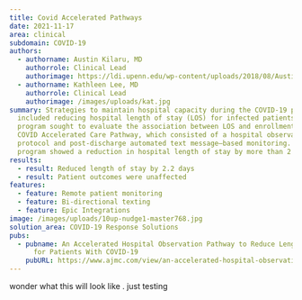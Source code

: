 ```yaml
---
title: Covid Accelerated Pathways
date: 2021-11-17
area: clinical
subdomain: COVID-19
authors:
  - authorname: Austin Kilaru, MD
    authorrole: Clinical Lead
    authorimage: https://ldi.upenn.edu/wp-content/uploads/2018/08/Austin-Kilaru-expert-2021-408x452.webp
  - authorname: Kathleen Lee, MD
    authorrole: Clinical Lead
    authorimage: /images/uploads/kat.jpg
summary: Strategies to maintain hospital capacity during the COVID-19 pandemic
  included reducing hospital length of stay (LOS) for infected patients. This
  program sought to evaluate the association between LOS and enrollment in the
  COVID Accelerated Care Pathway, which consisted of a hospital observation
  protocol and post-discharge automated text message–based monitoring. This
  program showed a reduction in hospital length of stay by more than 2 days.
results:
  - result: Reduced length of stay by 2.2 days
  - result: Patient outcomes were unaffected
features:
  - feature: Remote patient monitoring
  - feature: Bi-directional texting
  - feature: Epic Integrations
image: /images/uploads/10up-nudge1-master768.jpg
solution_area: COVID-19 Response Solutions
pubs:
  - pubname: An Accelerated Hospital Observation Pathway to Reduce Length of Stay
      for Patients With COVID-19
    pubURL: https://www.ajmc.com/view/an-accelerated-hospital-observation-pathway-to-reduce-length-of-stay-for-patients-with-covid-19
---
```

wonder what this will look like . just testing
